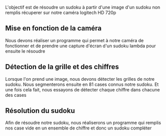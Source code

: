 L'objectif est de résoudre un sudoku à partir d'une image d'un sudoku non remplis récuperer sur notre caméra logitech HD 720p

## Mise en fonction de la caméra

Nous devons réaliser un programme qui permet à notre caméra de fonctionner et de prendre une capture d'écran d'un sudoku lambda pour ensuite le résoudre

## Détection de la grille et des chiffres

Lorsque l'on prend une image, nous devons détecter les grilles de notre sudoku.
Nous segmenterons ensuite en 81 cases connus notre sudoku. Et une fois cela fait, nous essayons de détecter chaque chiffre dans chacune des cases

## Résolution du sudoku

Afin de résoudre notre sudoku, nous réaliserons un programme qui remplis nos case vide en un ensemble de chiffre et donc un sudoku compléter
